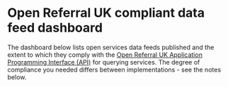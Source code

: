 # Open Referral UK compliant data feed dashboard

The dashboard below lists open services data feeds published and the extent to which they comply with the [Open Referral UK Application Programming Interface (API)](http://google.com) for querying services. The degree of compliance you needed differs between implementations - see the notes below.